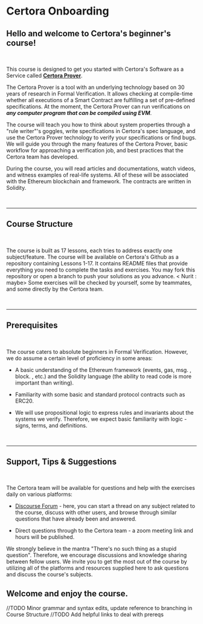 # Certora Onboarding

## Hello and welcome to Certora's beginner's course!

</br>

This course is designed to get you started with Certora's Software as a Service called [**Certora Prover**](https://www.certora.com/#About).

The Certora Prover is a tool with an underlying technology based on 30 years of research in Formal Verification. It allows checking at compile-time whether all executions of a Smart Contract are fulfilling a set of pre-defined specifications. At the moment, the Certora Prover can run verifications on ***any computer program that can be compiled using EVM***.

The course will teach you how to think about system properties through a "rule writer"'s goggles, write specifications in Certora's spec language, and use the Certora Prover technology to verify your specifications or find bugs. We will guide you through the many features of the Certora Prover, basic workflow for approaching a verification job, and best practices that the Certora team has developed.

During the course, you will read articles and documentations, watch videos, and witness examples of real-life systems. All of these will be associated with the Ethereum blockchain and framework. The contracts are written in Solidity.

</br>

---

## Course Structure

</br>

The course is built as 17 lessons, each tries to address exactly one subject/feature.
The course will be available on Certora's Github as a repository containing Lessons 1-17. It contains README files that provide everything you need to complete the tasks and exercises. 
You may fork this repository or open a branch to push your solutions as you advance. < Nurit : maybe>
Some exercises will be checked by yourself, some by teammates, and some directly by the Certora team.

</br>

---

## Prerequisites

</br>

The course caters to absolute beginners in Formal Verification. However, we do assume a certain level of proficiency in some areas:

- A basic understanding of the Ethereum framework (events, gas, msg. , block. , etc.) and the Solidity language (the ability to read code is more important than writing).

- Familiarity with some basic and standard protocol contracts such as ERC20.

- We will use propositional logic to express rules and invariants about the systems we verify. Therefore, we expect basic familiarity with logic - signs, terms, and definitions.

</br>

---

## Support, Tips & Suggestions

</br>

The Certora team will be available for questions and help with the exercises daily on various platforms:

- [Discourse Forum](https://forum.certora.com/) - here, you can start a thread on any subject related to the course, discuss with other users, and browse through similar questions that have already been and answered.

- Direct questions through to the Certora team - a zoom meeting link and hours will be published.

We strongly believe in the mantra "There's no such thing as a stupid question". Therefore, we encourage discussions and knowledge sharing between fellow users. We invite you to get the most out of the course by utilizing all of the platforms and resources supplied here to ask questions and discuss the course's subjects.

## Welcome and enjoy the course.

//TODO Minor grammar and syntax edits, update reference to branching in Course Structure
//TODO Add helpful links to deal with prereqs

